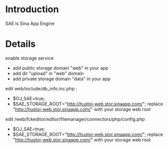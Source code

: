 # Introduction #

SAE is Sina App Engine


# Details #

enable storage service
  * add public storage domain "web" in your app
  * add dir "upload" in "web" domain
  * add private storage domain "data" in your app

edit web/include/db\_info.inc.php :
  * $OJ\_SAE=true;
  * $SAE\_STORAGE\_ROOT="http://hustoj-web.stor.sinaapp.com/"; replace "http://hustoj-web.stor.sinaapp.com/" with your storage web root

edit /web/fckeditor/editor/filemanager/connectors/php/config.php
  * $OJ\_SAE=true;
  * $SAE\_STORAGE\_ROOT="http://hustoj-web.stor.sinaapp.com/"; replace "http://hustoj-web.stor.sinaapp.com/" with your storage web root